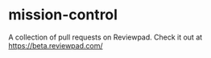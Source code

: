 # mission-control
A collection of pull requests on Reviewpad. Check it out at https://beta.reviewpad.com/
